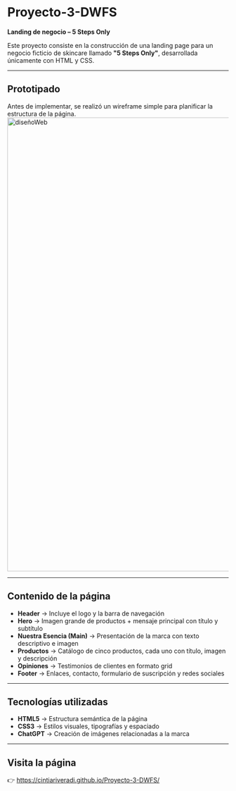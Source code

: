 # Proyecto-3-DWFS 
**Landing de negocio – 5 Steps Only**

Este proyecto consiste en la construcción de una landing page para un negocio ficticio de skincare llamado **"5 Steps Only"**, desarrollada únicamente con HTML y CSS.

---

##  Prototipado

Antes de implementar, se realizó un wireframe simple para planificar la estructura de la página.
<img width="776" height="1030" alt=" diseñoWeb" src="https://github.com/user-attachments/assets/95ba498f-46e5-4320-ab1e-4e19abe4ef25" />

---

## Contenido de la página

- **Header** → Incluye el logo y la barra de navegación
- **Hero** → Imagen grande de productos + mensaje principal con título y subtítulo
- **Nuestra Esencia (Main)** → Presentación de la marca con texto descriptivo e imagen
- **Productos** → Catálogo de cinco productos, cada uno con título, imagen y descripción
- **Opiniones** → Testimonios de clientes en formato grid
- **Footer** → Enlaces, contacto, formulario de suscripción y redes sociales

---

## Tecnologías utilizadas

- **HTML5** → Estructura semántica de la página  
- **CSS3** → Estilos visuales, tipografías y espaciado  
- **ChatGPT** → Creación de imágenes relacionadas a la marca

---

## Visita la página

👉 https://cintiariveradi.github.io/Proyecto-3-DWFS/



